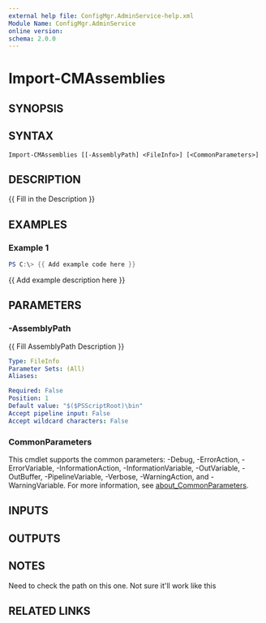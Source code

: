 ```yaml
---
external help file: ConfigMgr.AdminService-help.xml
Module Name: ConfigMgr.AdminService
online version:
schema: 2.0.0
---
```


# Import-CMAssemblies

## SYNOPSIS

## SYNTAX

```
Import-CMAssemblies [[-AssemblyPath] <FileInfo>] [<CommonParameters>]
```

## DESCRIPTION
{{ Fill in the Description }}

## EXAMPLES

### Example 1
```powershell
PS C:\> {{ Add example code here }}
```

{{ Add example description here }}

## PARAMETERS

### -AssemblyPath
{{ Fill AssemblyPath Description }}

```yaml
Type: FileInfo
Parameter Sets: (All)
Aliases:

Required: False
Position: 1
Default value: "$($PSScriptRoot)\bin"
Accept pipeline input: False
Accept wildcard characters: False
```

### CommonParameters
This cmdlet supports the common parameters: -Debug, -ErrorAction, -ErrorVariable, -InformationAction, -InformationVariable, -OutVariable, -OutBuffer, -PipelineVariable, -Verbose, -WarningAction, and -WarningVariable. For more information, see [about_CommonParameters](http://go.microsoft.com/fwlink/?LinkID=113216).

## INPUTS

## OUTPUTS

## NOTES
Need to check the path on this one.
Not sure it'll work like this

## RELATED LINKS
